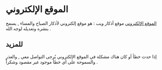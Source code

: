# الموقع الإلكتروني
[الموقع الإلكتروني](https://saad711t.github.io/adkharwb/)
موقع أذكار ويب : هو موقع إلكتروني لأذكار الصباح والمساء , يسمح بنشره وتعديله لوجه الله .

## للمزيد
إذا حدث خطأ أو كان هناك مشكلة في الموقع الإلكتروني يُرجى التواصل معي , والعذر والسموحة على أي خطأ موجود غير مقصود وشكراً .
